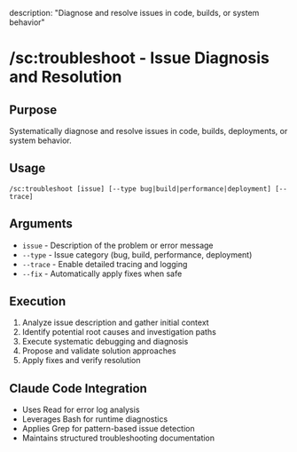 description: "Diagnose and resolve issues in code, builds, or system behavior"

# /sc:troubleshoot - Issue Diagnosis and Resolution

## Purpose

Systematically diagnose and resolve issues in code, builds, deployments, or system behavior.

## Usage

```
/sc:troubleshoot [issue] [--type bug|build|performance|deployment] [--trace]
```

## Arguments

- `issue` - Description of the problem or error message
- `--type` - Issue category (bug, build, performance, deployment)
- `--trace` - Enable detailed tracing and logging
- `--fix` - Automatically apply fixes when safe

## Execution

1. Analyze issue description and gather initial context
2. Identify potential root causes and investigation paths
3. Execute systematic debugging and diagnosis
4. Propose and validate solution approaches
5. Apply fixes and verify resolution

## Claude Code Integration

- Uses Read for error log analysis
- Leverages Bash for runtime diagnostics
- Applies Grep for pattern-based issue detection
- Maintains structured troubleshooting documentation
